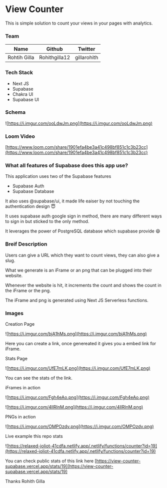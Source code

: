# View Counter

This is simple solution to count your views in your pages with analytics.

### Team

| Name         | Github        | Twitter     |
| ------------ | ------------- | ----------- |
| Rohtih Gilla | Rohithgilla12 | gillarohith |

### Tech Stack

- Next JS
- Supabase
- Chakra UI
- Supabase UI

### Schema

![https://i.imgur.com/ooLdwJm.png](https://i.imgur.com/ooLdwJm.png)

### Loom Video

[https://www.loom.com/share/1901efa4be3a41c498bf851c1c3b23cc](https://www.loom.com/share/1901efa4be3a41c498bf851c1c3b23cc)

### What all features of Supabase does this app use?

This application uses two of the Supabase features

- Supabase Auth
- Supabase Database

It also uses @supabase/ui, it made life eaiser by not touching the authentication design 😇

It uses supabase auth google sign in method, there are many different ways to sign in but sticked to the only method.

It leverages the power of PostgreSQL database which supabase provide :smile:

### Breif Description

Users can give a URL which they want to count views, they can also give a slug.

What we generate is an iFrame or an png that can be plugged into their website.

Whenever the website is hit, it increments the count and shows the count in the iFrame or the png.

The iFrame and png is generated using Next JS Serverless functions.

### Images

Creation Page

![https://i.imgur.com/bjA1hMs.png](https://i.imgur.com/bjA1hMs.png)

Here you can create a link, once genereated it gives you a embed link for iFrame.

Stats Page

![https://i.imgur.com/UfE7mLK.png](https://i.imgur.com/UfE7mLK.png)

You can see the stats of the link.

iFrames in action

![https://i.imgur.com/Fgh4eAo.png](https://i.imgur.com/Fgh4eAo.png)

![https://i.imgur.com/4llRlnM.png](https://i.imgur.com/4llRlnM.png)

PNGs in action

![https://i.imgur.com/OMPOzdv.png](https://i.imgur.com/OMPOzdv.png)

Live example this repo stats

![https://relaxed-joliot-41cdfa.netlify.app/.netlify/functions/counter?id=19](https://relaxed-joliot-41cdfa.netlify.app/.netlify/functions/counter?id=19)

You can check public stats of this link here
[https://view-counter-supabase.vercel.app/stats/19](https://view-counter-supabase.vercel.app/stats/19)



Thanks
Rohith Gilla
